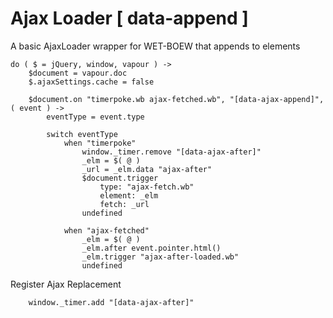 # Ajax Loader [ data-append ]
A basic AjaxLoader wrapper for WET-BOEW that appends to elements

	do ( $ = jQuery, window, vapour ) ->
		$document = vapour.doc
		$.ajaxSettings.cache = false

		$document.on "timerpoke.wb ajax-fetched.wb", "[data-ajax-append]", ( event ) ->
			eventType = event.type

			switch eventType
				when "timerpoke"
					window._timer.remove "[data-ajax-after]"
					_elm = $( @ )
					_url = _elm.data "ajax-after"
					$document.trigger
						type: "ajax-fetch.wb"
						element: _elm
						fetch: _url
					undefined

				when "ajax-fetched"
					_elm = $( @ )
					_elm.after event.pointer.html()
					_elm.trigger "ajax-after-loaded.wb"
					undefined

Register Ajax Replacement

		window._timer.add "[data-ajax-after]"
